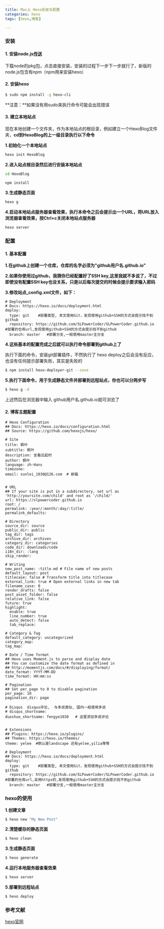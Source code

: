 ```yaml
---
title: Mac上 Hexo安装与配置
categories: hexo
tags: [hexo,博客]

---
```


### 安装
#### 1. 安装node.js[传送](https://nodejs.org/en/)
下载node的pkg包，点击直接安装，安装的过程下一步下一步就行了，新版的node.js包含有npm（npm用来安装hexo）
<!-----More----->
#### 2. 安装hexo
``` bash
$ sudo npm install -g hexo-cli
```

**注意：**如果没有用sudo来执行命令可能会出现错误

#### 3. 建立本地站点
现在本地创建一个文件夹，作为本地站点的根目录，例如建立一个HexoBlog文件夹，**cd到HexoBlog的上一级目录执行以下命令**

**1.初始化一个本地站点**

``` bash
hexo init HexoBlog
```

**2.进入站点根目录然后进行安装本地站点**

``` bash
cd HexoBlog
```

``` bash
npm install
```

**3.生成静态页面**

``` bash
hexo g
```

**4.启动本地站点服务器查看效果，执行本命令之后会提示出一个URL，将URL放入浏览器查看效果，按Ctrl+c关闭本地站点服务器**

``` bash
hexo server
```

### 配置
#### 1. 基本配置
**1.在github上创建一个仓库，仓库的名字必须为"github用户名.github.io"**

**2.如果你使用过github，我猜你已经配置好了SSH key,这里我就不多说了，不过即使没有配置SSH key也没关系，只是以后每次提交的时候会提示要求输入密码**

**3.修改站点_config.xml文件，如下：**

```
# Deployment
# Docs: https://hexo.io/docs/deployment.html
deploy:
  type: git    #部署类型, 本文使用Git，发现使用github+SSH的方式会提示找不到github
  repository: https://github.com/SLPowerCoder/SLPowerCoder.github.io  #部署的仓库url,发现使用github+SSH的方式会提示找不到github
  branch: master   #部署分支,一般使用master主分支
```
**4.这些基本的配置完成之后就可以执行命令部署到github上了**

执行下面的命令，安装git部署插件，不然执行了 hexo deploy之后会没有反应，也没有任何提示部署失败，其实是失败的

``` bash 
$ npm install hexo-deployer-git --save
```

**5.执行下面命令，用于生成静态文件并部署到远程站点，你也可以分两步写**

``` bash 
$ hexo g -d
```

上述然后在浏览器中输入 github用户名.github.io就可浏览了

#### 2. 博客主题配置

```
# Hexo Configuration
## Docs: https://hexo.io/docs/configuration.html
## Source: https://github.com/hexojs/hexo/

# Site
title: 枫叶
subtitle: 枫叶
description: 坐看云起时
author: 枫叶
language: zh-Hans 
timezone:
email: sunlei_1030@126.com  # 邮箱


# URL
## If your site is put in a subdirectory, set url as 'http://yoursite.com/child' and root as '/child/'
url: https://slpowercoder.github.io
root: /
permalink: :year/:month/:day/:title/
permalink_defaults:

# Directory
source_dir: source
public_dir: public
tag_dir: tags
archive_dir: archives
category_dir: categories
code_dir: downloads/code
i18n_dir: :lang
skip_render:

# Writing
new_post_name: :title.md # File name of new posts
default_layout: post
titlecase: false # Transform title into titlecase
external_link: true # Open external links in new tab
filename_case: 0
render_drafts: false
post_asset_folder: false
relative_link: false
future: true
highlight:
  enable: true
  line_number: true
  auto_detect: false
  tab_replace:

# Category & Tag
default_category: uncategorized
category_map:
tag_map:

# Date / Time format
## Hexo uses Moment.js to parse and display date
## You can customize the date format as defined in
## http://momentjs.com/docs/#/displaying/format/
date_format: YYYY-MM-DD
time_format: HH:mm:ss

# Pagination
## Set per_page to 0 to disable pagination
per_page: 10
pagination_dir: page

# Disqus  disqus评论,  与多说类似, 国内一般使用多说
# disqus_shortname: 
duoshuo_shortname: fengye1030   # 这里添加多说评论


# Extensions
## Plugins: https://hexo.io/plugins/
## Themes: https://hexo.io/themes/
theme: yelee  #默认是landscape 还有yelee,yilia等等

# Deployment
## Docs: https://hexo.io/docs/deployment.html
deploy:
  type: git    #部署类型, 本文使用Git，发现使用github+SSH的方式会提示找不到github
  repository: https://github.com/SLPowerCoder/SLPowerCoder.github.io  #部署的仓库url,采用https的,发现使用github+SSH的方式会提示找不到github
  branch: master   #部署分支,一般使用master主分支

```

### hexo的使用

**1.创建文章**

``` bash
$ hexo new "My New Post"
```
<!-----More------>
**2.清楚缓存的静态页面**

``` bash
$ hexo clean
```

**3.生成静态页面**

``` bash
$ hexo generate
```

**4.运行本地服务器查看效果**

``` bash
$ hexo server
```

**5.部署到远程站点**

``` bash
$ hexo deploy
```

### 参考文献
[hexo官网](https://hexo.io/)
